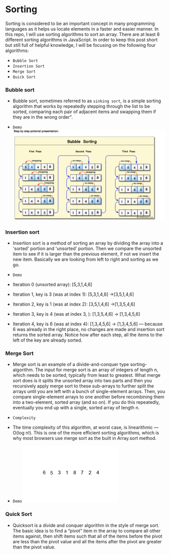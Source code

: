 # Sorting

Sorting is considered to be an important concept in many programming languages as it helps us locate elements in a faster and easier manner.
In this repo, I will use sorting algorithms to sort an array. There are at least 8 different sorting algorithms in JavaScript. In order to keep this post short but still full of helpful knowledge, I will be focusing on the following four algorithms:
- `Bubble Sort`
- `Insertion Sort`
- `Merge Sort`
- `Quick Sort`

### Bubble sort
- Bubble sort, sometimes referred to as `sinking sort`, is a simple sorting algorithm that works by repeatedly stepping through the list to be sorted, comparing each pair of adjacent items and swapping them if they are in the wrong order".

- `Demo`
   ![](bubblesort.png)

### Insertion sort
- Insertion sort is a method of sorting an array by dividing the array into a 'sorted' portion and 'unsorted' portion. Then we compare the unsorted item to see if it is larger than the previous element, if not we insert the new item. Basically we are looking from left to right and sorting as we go.

- `Demo`
 - Iteration 0 (unsorted array): [5,3,1,4,6]
 - Iteration 1, key is 3 (was at index 1): [5,3,1,4,6] →[3,5,1,4,6]
 - Iteration 2, key is 1 (was at index 2): [3,5,1,4,6] →[1,3,5,4,6]
 - Iteration 3, key is 4 (was at index 3, ): [1,3,5,4,6] → [1,3,4,5,6]
 - Iteration 4, key is 6 (was at index 4): [1,3,4,5,6] → [1,3,4,5,6] — because 6 was already in the right place, no changes are made and insertion sort returns the sorted array. Notice how after each step, all the items to the left of the key are already sorted.

 ### Merge Sort
 - Merge sort is an example of a divide-and-conquer type sorting-algorithm. The input for merge sort is an array of integers of length n, which needs to be sorted, typically from least to greatest. What merge sort does is it splits the unsorted array into two parts and then you recursively apply merge sort to these sub-arrays to further split the arrays until you are left with a bunch of single-element arrays. Then, you compare single-element arrays to one another before recombining them into a two-element, sorted array (and so on). If you do this repeatedly, eventually you end up with a single, sorted array of length n.

 - `Complexity`
 - The time complexity of this algorithm, at worst case, is linearithmic — O(log n!). This is one of the more efficient sorting algorithms, which is why most browsers use merge sort as the built in Array.sort method.

 - `Demo`
    ![](Merge-sort.gif)

### Quick Sort
- Quicksort is a divide and conquer algorithm in the style of merge sort. The basic idea is to find a “pivot” item in the array to compare all other items against, then shift items such that all of the items before the pivot are less than the pivot value and all the items after the pivot are greater than the pivot value.
